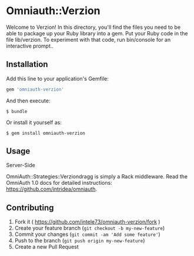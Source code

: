 # Omniauth::Verzion

Welcome to Verzion! In this directory, you'll find the files you need to be able to package up your Ruby library into a gem. Put your Ruby code in the file lib/verzion. To experiment with that code, run bin/console for an interactive prompt..



## Installation

Add this line to your application's Gemfile:

```ruby
gem 'omniauth-verzion'
```

And then execute:

    $ bundle

Or install it yourself as:

    $ gem install omniauth-verzion

## Usage

Server-Side

OmniAuth::Strategies::Verziondragg is simply a Rack middleware. Read the OmniAuth 1.0 docs for detailed instructions: https://github.com/intridea/omniauth.

## Contributing

1. Fork it ( https://github.com/intele73/omniauth-verzion/fork )
2. Create your feature branch (`git checkout -b my-new-feature`)
3. Commit your changes (`git commit -am 'Add some feature'`)
4. Push to the branch (`git push origin my-new-feature`)
5. Create a new Pull Request
